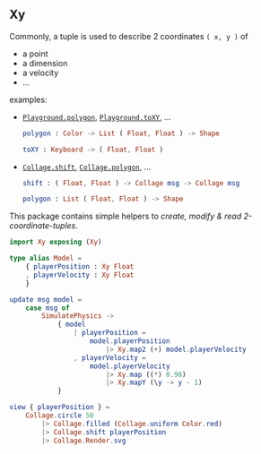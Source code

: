 ## Xy

Commonly, a tuple is used to describe 2 coordinates `( x, y )` of

  - a point
  - a dimension
  - a velocity
  - ...

examples:
  - [`Playground.polygon`](https://package.elm-lang.org/packages/justgook/webgl-playground/5.0.0/Playground#polygon), [`Playground.toXY`](https://package.elm-lang.org/packages/justgook/webgl-playground/5.0.0/Playground#toXY), ...

    ```elm
    polygon : Color -> List ( Float, Float ) -> Shape

    toXY : Keyboard -> ( Float, Float )
    ```
  - [`Collage.shift`](https://package.elm-lang.org/packages/timjs/elm-collage/latest/Collage#shift), [`Collage.polygon`](https://package.elm-lang.org/packages/timjs/elm-collage/latest/Collage#polygon), ...
    ```elm
    shift : ( Float, Float ) -> Collage msg -> Collage msg

    polygon : List ( Float, Float ) -> Shape
    ```

This package contains simple helpers to _create, modify & read 2-coordinate-tuples_.

```elm
import Xy exposing (Xy)

type alias Model =
    { playerPosition : Xy Float
    , playerVelocity : Xy Float
    }

update msg model =
    case msg of
        SimulatePhysics ->
            { model
                | playerPosition =
                    model.playerPosition
                        |> Xy.map2 (+) model.playerVelocity
                , playerVelocity =
                    model.playerVelocity
                        |> Xy.map ((*) 0.98)
                        |> Xy.mapY (\y -> y - 1)
            }

view { playerPosition } =
    Collage.circle 50
        |> Collage.filled (Collage.uniform Color.red)
        |> Collage.shift playerPosition
        |> Collage.Render.svg
```
